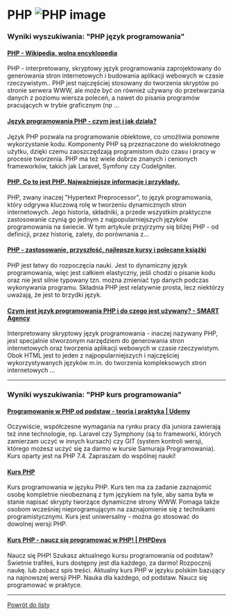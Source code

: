 # PHP ![PHP image](https://www.tiobe.com/wp-content/themes/tiobe/tiobe-index/images/PHP.png)

### Wyniki wyszukiwania: "PHP język programowania" 

#### [PHP - Wikipedia, wolna encyklopedia](https://pl.wikipedia.org/wiki/PHP) 

 PHP - interpretowany, skryptowy język programowania zaprojektowany do generowania stron internetowych i budowania aplikacji webowych w czasie rzeczywistym.. PHP jest najczęściej stosowany do tworzenia skryptów po stronie serwera WWW, ale może być on również używany do przetwarzania danych z poziomu wiersza poleceń, a nawet do pisania programów pracujących w trybie graficznym (np ...




#### [Język programowania PHP - czym jest i jak działa?](https://udigroup.pl/blog/jezyk-programowania-php-czym-jest-i-jak-dziala/) 

 Język PHP pozwala na programowanie obiektowe, co umożliwia ponowne wykorzystanie kodu. Komponenty PHP są przeznaczone do wielokrotnego użytku, dzięki czemu zaoszczędzają programistom dużo czasu i pracy w procesie tworzenia. PHP ma też wiele dobrze znanych i cenionych frameworków, takich jak Laravel, Symfony czy CodeIgniter.




#### [PHP. Co to jest PHP. Najważniejsze informacje i przykłady.](https://webporadnik.pl/php-co-to-jest-php-najwazniejsze-informacje-i-przyklady/) 

 PHP, zwany inaczej "Hypertext Preprocessor", to język programowania, który odgrywa kluczową rolę w tworzeniu dynamicznych stron internetowych. Jego historia, składniki, a przede wszystkim praktyczne zastosowanie czynią go jednym z najpopularniejszych języków programowania na świecie. W tym artykule przyjrzymy się bliżej PHP - od definicji, przez historię, zalety, do porównania z…




#### [PHP - zastosowanie, przyszłość, najlepsze kursy i polecane książki](https://jaki-jezyk-programowania.pl/technologie/php/) 

 PHP jest łatwy do rozpoczęcia nauki. Jest to dynamiczny język programowania, więc jest całkiem elastyczny, jeśli chodzi o pisanie kodu oraz nie jest silnie typowany tzn. można zmieniać typ danych podczas wykonywania programu. Składnia PHP jest relatywnie prosta, lecz niektórzy uważają, że jest to brzydki język.




#### [Czym jest język programowania PHP i do czego jest używany? - SMART Agency](https://www.smart-agency.pl/czym-jest-php/) 

 Interpretowany skryptowy język programowania - inaczej nazywany PHP, jest specjalnie stworzonym narzędziem do generowania stron internetowych oraz tworzenia aplikacji webowych w czasie rzeczywistym. Obok HTML jest to jeden z najpopularniejszych i najczęściej wykorzystywanych języków m.in. do tworzenia kompleksowych stron internetowych ...






---

### Wyniki wyszukiwania: "PHP kurs programowania" 

#### [Programowanie w PHP od podstaw - teoria i praktyka | Udemy](https://www.udemy.com/course/kurs-programowanie-w-php/) 

 Oczywiście, współczesne wymagania na rynku pracy dla juniora zawierają też inne technologie, np. Laravel czy Symphony (są to frameworki, których zamierzam uczyć w innych kursach) czy GIT (system kontroli wersji, którego możesz uczyć się za darmo w kursie Samuraja Programowania). Kurs oparty jest na PHP 7.4. Zapraszam do wspólnej nauki!




#### [Kurs PHP](https://phpkurs.pl/) 

 Kurs programowania w języku PHP. Kurs ten ma za zadanie zaznajomić osobę kompletnie nieobeznaną z tym językiem na tyle, aby sama była w stanie napisać skrypty tworzące dynamiczne strony WWW. Pomaga także osobom wcześniej nieprogramującym na zaznajomienie się z technikami programistycznymi. Kurs jest uniwersalny - można go stosować do dowolnej wersji PHP.




#### [Kurs PHP - naucz się programować w PHP! | PHPDevs](https://www.phpdevs.pl/) 

 Naucz się PHP! Szukasz aktualnego kursu programowania od podstaw? Świetnie trafiłeś, kurs dostępny jest dla każdego, za darmo! Rozpocznij naukę. lub zobacz spis treści. Aktualny kurs PHP w języku polskim bazujący na najnowszej wersji PHP. Nauka dla każdego, od podstaw. Naucz się programować w praktyce.






---

 [Powrót do listy](../top20.md)